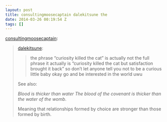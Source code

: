 ```yaml
---
layout: post
title: consultingmoosecaptain dalekitsune the
date: 2014-03-26 00:19:54 Z
tags: []
---
```

[consultingmoosecaptain](http://consultingmoosecaptain.tumblr.com/post/77885135739):

> [dalekitsune](http://dalekitsune.tumblr.com/post/76102591191):
> 
> > the phrase “curiosity killed the cat” is actually not the full phrase it actually is “curiosity killed the cat but satisfaction brought it back” so don’t let anyone tell you not to be a curious little baby okay go and be interested in the world uwu
> 
> See also:
> 
> _Blood is thicker than water_ _The blood of the covenant is thicker than the water of the womb_.
> 
> Meaning that relationships formed by choice are stronger than those formed by birth.

